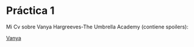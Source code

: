  # Práctica 1
 Mi Cv sobre Vanya Hargreeves-The Umbrella Academy (contiene spoilers): 
 
<a href="https://sianats.github.io/2020-2021-CSAAI-Practicas/P1/CV/CvVanya.html">Vanya</a>